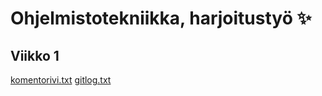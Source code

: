 # Ohjelmistotekniikka, harjoitustyö :sparkles:
## Viikko 1

[komentorivi.txt](https://github.com/inetar2/ot-harjoitustyo/blob/master/laskarit/viikko1/komentorivi.txt)
[gitlog.txt](https://github.com/inetar2/ot-harjoitustyo/blob/master/laskarit/viikko1/gitlog.txt)


